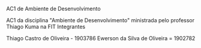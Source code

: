 AC1 de Ambiente de Desenvolvimento


AC1 da disciplina "Ambiente de Desenvolvimento" ministrada pelo professor Thiago Kuma na FIT
Integrantes

Thiago Castro de Oliveira - 1903786
Ewerson da Silva  de Oliveira = 1902782
